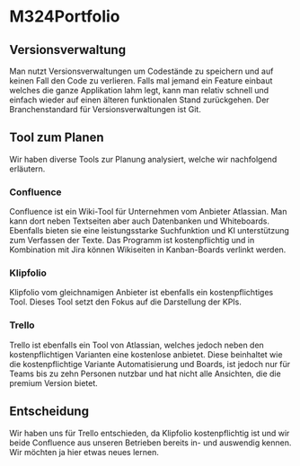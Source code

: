 # M324Portfolio


## Versionsverwaltung

Man nutzt Versionsverwaltungen um Codestände zu speichern und auf keinen Fall den Code zu verlieren. Falls mal jemand ein Feature einbaut
welches die ganze Applikation lahm legt, kann man relativ schnell und einfach wieder auf einen älteren funktionalen Stand zurückgehen.
Der Branchenstandard für Versionsverwaltungen ist Git.

## Tool zum Planen

Wir haben diverse Tools zur Planung analysiert, welche wir nachfolgend erläutern.

### Confluence
Confluence ist ein Wiki-Tool für Unternehmen vom Anbieter Atlassian. Man kann dort neben Textseiten aber auch Datenbanken und Whiteboards. Ebenfalls bieten sie eine leistungsstarke Suchfunktion und KI unterstützung zum Verfassen der Texte. Das Programm ist kostenpflichtig und in Kombination mit Jira können Wikiseiten in Kanban-Boards verlinkt werden.

### Klipfolio
Klipfolio vom gleichnamigen Anbieter ist ebenfalls ein kostenpflichtiges Tool. Dieses Tool setzt den Fokus auf die Darstellung der KPIs.

### Trello
Trello ist ebenfalls ein Tool von Atlassian, welches jedoch neben den kostenpflichtigen Varianten eine kostenlose anbietet. Diese beinhaltet wie die kostenpflichtige Variante Automatisierung und Boards, ist jedoch nur für Teams bis zu zehn Personen nutzbar und hat nicht alle Ansichten, die die premium Version bietet.

## Entscheidung
Wir haben uns für Trello entschieden, da Klipfolio kostenpflichtig ist und wir beide Confluence aus unseren Betrieben bereits in- und auswendig kennen. Wir möchten ja hier etwas neues lernen.
